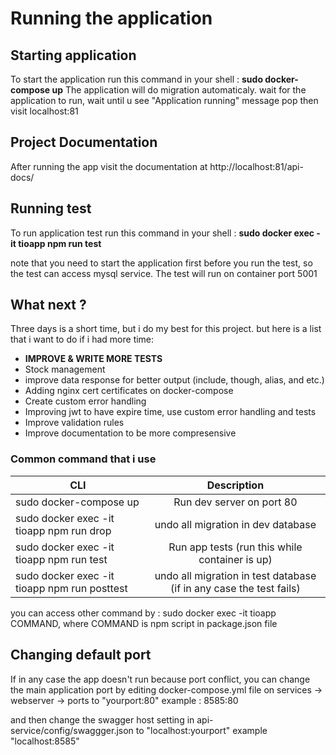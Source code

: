 # Running the application

## Starting application

To start the application run this command in your shell : **sudo docker-compose up**
The application will do migration automaticaly.
wait for the application to run, wait until u see "Application running" message pop then visit localhost:81

## Project Documentation

After running the app visit the documentation at http://localhost:81/api-docs/

## Running test

To run application test run this command in your shell : **sudo docker exec -it tioapp npm run test**

note that you need to start the application first before you run the test, so the test can access mysql service.
The test will run on container port 5001

## What next ?

Three days is a short time, but i do my best for this project. but here is a list that i want to do if i had more time:

- **IMPROVE & WRITE MORE TESTS**
- Stock management
- improve data response for better output (include, though, alias, and etc.)
- Adding nginx cert certificates on docker-compose
- Create custom error handling
- Improving jwt to have expire time, use custom error handling and tests
- Improve validation rules
- Improve documentation to be more compresensive

### Common command that i use

| CLI                                          |                             Description                             |
| -------------------------------------------- | :-----------------------------------------------------------------: |
| sudo docker-compose up                       |                      Run dev server on port 80                      |
| sudo docker exec -it tioapp npm run drop     |                 undo all migration in dev database                  |
| sudo docker exec -it tioapp npm run test     |           Run app tests (run this while container is up)            |
| sudo docker exec -it tioapp npm run posttest | undo all migration in test database (if in any case the test fails) |

you can access other command by : sudo docker exec -it tioapp COMMAND, where COMMAND is npm script in package.json file

## Changing default port

If in any case the app doesn't run because port conflict, you can change the main application port by editing docker-compose.yml file on services -> webserver -> ports to "yourport:80"
example : 8585:80

and then change the swagger host setting in api-service/config/swaggger.json to "localhost:yourport"
example "localhost:8585"
